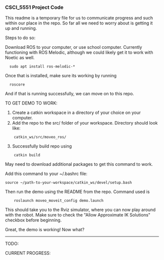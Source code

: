 ### CSCI_5551 Project Code

This readme is a temporary file for us to communicate progress and such within our place in the repo.
So far all we need to worry about is getting it up and running.

Steps to do so:

Download ROS to your computer, or use school computer. Currently functioning with ROS Melodic, although we
could likely get it to work with Noetic as well.
```
  sudo apt install ros-melodic-*
```
Once that is installed, make sure its working by running
```
  roscore
```
And if that is running successfully, we can move on to this repo.

TO GET DEMO TO WORK:

1. Create a catkin workspace in a directory of your choice on your computer.
2. Add the repo to the src/ folder of your workspace. Directory should look like:
```
    catkin_ws/src/moveo_ros/
```
3. Successfully build repo using
```
    catkin build
```
May need to download additional packages to get this command to work.

Add this command to your ~/.bashrc file:

    source ~/path-to-your-workspace/catkin_ws/devel/setup.bash

Then run the demo using the README from the repo. Command used is
```
    roslaunch moveo_moveit_config demo.launch
```
This should take you to the Rviz simulator, where you can now play around with the robot.
Make sure to check the "Allow Approximate IK Solutions" checkbox before beginning.

Great, the demo is working! Now what?

------------------------------------------------------------------------------------------------------

TODO:


CURRENT PROGRESS:
